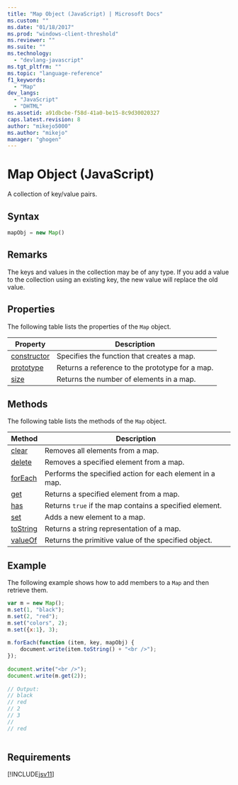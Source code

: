 ```yaml
---
title: "Map Object (JavaScript) | Microsoft Docs"
ms.custom: ""
ms.date: "01/18/2017"
ms.prod: "windows-client-threshold"
ms.reviewer: ""
ms.suite: ""
ms.technology: 
  - "devlang-javascript"
ms.tgt_pltfrm: ""
ms.topic: "language-reference"
f1_keywords: 
  - "Map"
dev_langs: 
  - "JavaScript"
  - "DHTML"
ms.assetid: a91dbcbe-f58d-41a0-be15-8c9d30020327
caps.latest.revision: 8
author: "mikejo5000"
ms.author: "mikejo"
manager: "ghogen"
---
```

# Map Object (JavaScript)
A collection of key/value pairs.  
  
## Syntax  
  
```javascript  
mapObj = new Map()  
```  
  
## Remarks  
 The keys and values in the collection may be of any type. If you add a value to the collection using an existing key, the new value will replace the old value.  
  
## Properties  
 The following table lists the properties of the `Map` object.  
  
|Property|Description|  
|--------------|-----------------|  
|[constructor](../../javascript/reference/constructor-property-map.md)|Specifies the function that creates a map.|  
|[prototype](../../javascript/reference/prototype-property-map.md)|Returns a reference to the prototype for a map.|  
|[size](../../javascript/reference/size-property-map-javascript.md)|Returns the number of elements in a map.|  
  
## Methods  
 The following table lists the methods of the `Map` object.  
  
|Method|Description|  
|------------|-----------------|  
|[clear](../../javascript/reference/clear-method-map-javascript.md)|Removes all elements from a map.|  
|[delete](../../javascript/reference/delete-method-map-javascript.md)|Removes a specified element from a map.|  
|[forEach](../../javascript/reference/foreach-method-map-javascript.md)|Performs the specified action for each element in a map.|  
|[get](../../javascript/reference/get-method-map-javascript.md)|Returns a specified element from a map.|  
|[has](../../javascript/reference/has-method-map-javascript.md)|Returns `true` if the map contains a specified element.|  
|[set](../../javascript/reference/set-method-map-javascript.md)|Adds a new element to a map.|  
|[toString](../../javascript/reference/tostring-method-map-javascript.md)|Returns a string representation of a map.|  
|[valueOf](../../javascript/reference/valueof-method-map-javascript.md)|Returns the primitive value of the specified object.|  
  
## Example  
 The following example shows how to add members to a `Map` and then retrieve them.  
  
```javascript  
var m = new Map();  
m.set(1, "black");  
m.set(2, "red");  
m.set("colors", 2);  
m.set({x:1}, 3);  
  
m.forEach(function (item, key, mapObj) {  
    document.write(item.toString() + "<br />");  
});  
  
document.write("<br />");  
document.write(m.get(2));  
  
// Output:  
// black  
// red  
// 2  
// 3  
//  
// red  
  
```  
  
## Requirements  
 [!INCLUDE[jsv11](../../javascript/reference/includes/jsv11-md.md)]